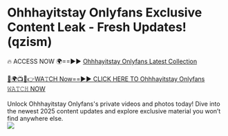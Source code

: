 # Ohhhayitstay Onlyfans Exclusive Content Leak - Fresh Updates! (qzism)

🔥 ACCESS NOW 🌍==►► <a href="https://tinyurl.com/kvy9nzfs" rel="nofollow">Ohhhayitstay Onlyfans Latest Collection</a>
<br><br>
[🔴🌍📺📱👉WA𝚃CH Now==►► CLICK HERE TO Ohhhayitstay Onlyfans 𝚆𝙰𝚃𝙲𝙷 NOW](https://tinyurl.com/kvy9nzfs)
<br><br>
Unlock Ohhhayitstay Onlyfans's private videos and photos today! Dive into the newest 2025 content updates and explore exclusive material you won’t find anywhere else.
<br>
<a href="https://tinyurl.com/kvy9nzfs" rel="nofollow" data-target="animated-image.originalLink"><img src="https://camo.githubusercontent.com/8a4f000d20f83aca3bf7ec5f350d767afa0574a8a352519fd8cfa583a6f93a33/68747470733a2f2f692e696d6775722e636f6d2f644a486b345a712e676966" data-canonical-src="https://i.imgur.com/dJHk4Zq.gif" style="max-width: 100%; display: inline-block;" data-target="animated-image.originalImage"></a>
<br>
